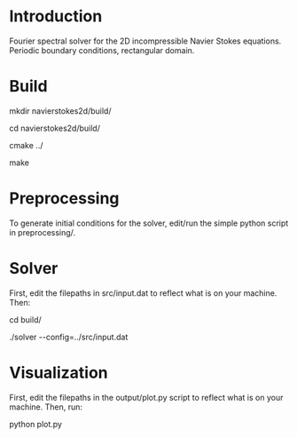 # Introduction
Fourier spectral solver for the 2D incompressible Navier Stokes equations.
Periodic boundary conditions, rectangular domain.

# Build
mkdir navierstokes2d/build/

cd navierstokes2d/build/

cmake ../

make

# Preprocessing
To generate initial conditions for the solver, edit/run the simple python script in preprocessing/.

# Solver
First, edit the filepaths in src/input.dat to reflect what is on your machine. Then:

cd build/

./solver --config=../src/input.dat

# Visualization
First, edit the filepaths in the output/plot.py script to reflect what is on your machine. Then, run:

python plot.py
